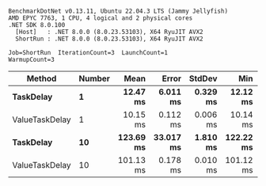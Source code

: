 ```

BenchmarkDotNet v0.13.11, Ubuntu 22.04.3 LTS (Jammy Jellyfish)
AMD EPYC 7763, 1 CPU, 4 logical and 2 physical cores
.NET SDK 8.0.100
  [Host]   : .NET 8.0.0 (8.0.23.53103), X64 RyuJIT AVX2
  ShortRun : .NET 8.0.0 (8.0.23.53103), X64 RyuJIT AVX2

Job=ShortRun  IterationCount=3  LaunchCount=1  
WarmupCount=3  

```
| Method         | Number | Mean      | Error     | StdDev   | Min       | Max       | Allocated |
|--------------- |------- |----------:|----------:|---------:|----------:|----------:|----------:|
| **TaskDelay**      | **1**      |  **12.47 ms** |  **6.011 ms** | **0.329 ms** |  **12.12 ms** |  **12.76 ms** |     **352 B** |
| ValueTaskDelay | 1      |  10.15 ms |  0.112 ms | 0.006 ms |  10.14 ms |  10.15 ms |     192 B |
| **TaskDelay**      | **10**     | **123.69 ms** | **33.017 ms** | **1.810 ms** | **122.22 ms** | **125.71 ms** |    **2053 B** |
| ValueTaskDelay | 10     | 101.13 ms |  0.178 ms | 0.010 ms | 101.12 ms | 101.14 ms |     381 B |
